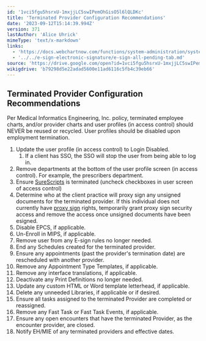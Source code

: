 ```yaml
---
id: '1vci5fgu5hsrxU-1mxjjLC5swIPemOhGisO5l6lQLDKc'
title: 'Terminated Provider Configuration Recommendations'
date: '2023-09-12T15:14:39.994Z'
version: 371
lastAuthor: 'Alice Uhrick'
mimeType: 'text/x-markdown'
links:
  - 'https://docs.webchartnow.com/functions/system-administration/system-controls/setting-up-e-prescribers.html'
  - '../../e-sign-electronic-signature/e-sign-all-pending-tab.md'
source: 'https://drive.google.com/open?id=1vci5fgu5hsrxU-1mxjjLC5swIPemOhGisO5l6lQLDKc'
wikigdrive: 'b79298d5e22adad5600e11ad6116c5fb4c39eb66'
---
```

## Terminated Provider Configuration Recommendations


Per Medical Informatics Engineering, Inc. policy, terminated employee charts, and/or provider charts and user profiles (in access control) should NEVER be reused or recycled. User profiles should be disabled upon employment termination.

1. Update the user profile (in access control) to Login Disabled.
   1. If a client has SSO, the SSO will stop the user from being able to log in.
2. Remove departments at the bottom of the user profile screen (in access control). For example, the prescribers department.
3. Ensure [SureScripts](https://docs.webchartnow.com/functions/system-administration/system-controls/setting-up-e-prescribers.html) is terminated (uncheck checkboxes in user screen of access control)
4. Determine who at the client practice will proxy sign any unsigned documents for the terminated provider. If this individual does not currently have [proxy sign](../../e-sign-electronic-signature/e-sign-all-pending-tab.md) rights, temporarily grant proxy sign security access and remove the access once unsigned documents have been esigned.
5. Disable EPCS, if applicable.
6. Un-Enroll in MIPS, if applicable.
7. Remove user from any E-sign rules no longer needed.
8. End any Schedules created for the terminated provider.
9. Ensure any appointments (past the provider's termination date) are rescheduled with another provider.
10. Remove any Appointment Type Templates, if applicable.
11. Remove any interface translations, if applicable.
12. Deactivate any Print Definitions no longer needed.
13. Update any custom HTML or Word template letterhead, if applicable.
14. Delete any unneeded Libraries, if applicable or if desired.
15. Ensure all tasks assigned to the terminated Provider are completed or reassigned.
16. Remove any Fast Task or Fast Task Events, if applicable.
17. Ensure any open encounters that have the terminated Provider, as the encounter provider, are closed.
18. Notify EH/MIE of any terminated providers and effective dates.
